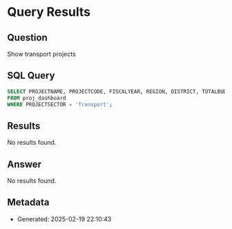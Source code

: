 # Query Results

## Question
Show transport projects

## SQL Query
```sql
SELECT PROJECTNAME, PROJECTCODE, FISCALYEAR, REGION, DISTRICT, TOTALBUDGET, PROJECTSTATUS, PROJECTSECTOR 
FROM proj_dashboard 
WHERE PROJECTSECTOR = 'Transport';
```

## Results
No results found.

## Answer
No results found.

## Metadata
- Generated: 2025-02-19 22:10:43
